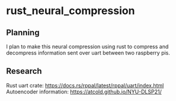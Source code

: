 # rust_neural_compression
## Planning
I plan to make this neural compression using rust to compress and decompress information sent over uart between two raspberry pis.

## Research
Rust uart crate: https://docs.rs/rppal/latest/rppal/uart/index.html
Autoencoder information: https://atcold.github.io/NYU-DLSP21/

